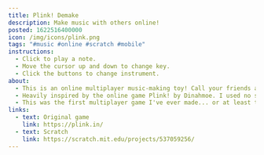 ```yaml
---
title: Plink! Demake
description: Make music with others online!
posted: 1622516400000
icon: /img/icons/plink.png
tags: "#music #online #scratch #mobile"
instructions:
  - Click to play a note.
  - Move the cursor up and down to change key.
  - Click the buttons to change instrument.
about:
  - This is an online multiplayer music-making toy! Call your friends and make music together!
  - Heavily inspired by the online game Plink! by Dinahmoe. I used no samples from the original game, I made them on Auxy and Beepbox.
  - This was the first multiplayer game I've ever made... or at least the first one where I actually knew what I was doing. :d
links:
  - text: Original game
    link: https://plink.in/
  - text: Scratch
    link: https://scratch.mit.edu/projects/537059256/
---
```

<scratch url="https://scratch.mit.edu/projects/537059256/"></scratch>